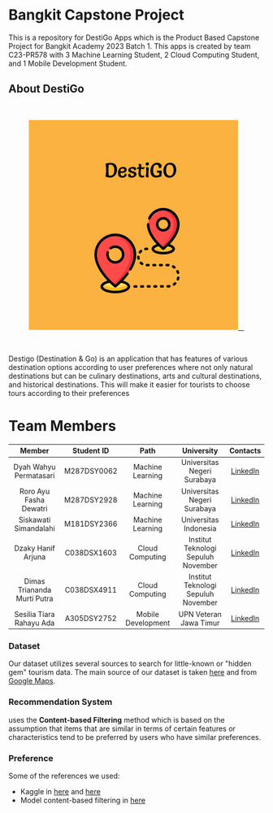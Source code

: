 # Bangkit Capstone Project

This is a repository for DestiGo Apps which is the Product Based Capstone Project for Bangkit Academy 2023 Batch 1. This apps is created by team C23-PR578 with 3 Machine Learning Student, 2 Cloud Computing Student, and 1 Mobile Development Student.

## About DestiGo

<br />
<p align="center">
  <a href="#">
    <img src="logo_destigo.png">
  </a>
</p>
<br>

Destigo (Destination & Go) is an application that has features of various destination options according to user preferences where not only natural destinations but can be culinary destinations, arts and cultural destinations, and historical destinations. This will make it easier for tourists to choose tours according to their preferences

# Team Members

|            Member           |   Student ID  |        Path          |               University                   |                                     Contacts                                      |
| :-------------------------: | :-----------: | :------------------: | :----------------------------------------: | :-------------------------------------------------------------------------------: |
| Dyah Wahyu Permatasari      | M287DSY0062   |  Machine Learning    |        Universitas Negeri Surabaya         |   [LinkedIn](https://www.linkedin.com/in/dyah-wahyu-permatasari-742470201/)       |
| Roro Ayu Fasha Dewatri      | M287DSY2928   |  Machine Learning    |        Universitas Negeri Surabaya         |   [LinkedIn](https://www.linkedin.com/in/roro-ayu-fasha/)                         |
| Siskawati Simandalahi       | M181DSY2366   |  Machine Learning    |        Universitas Indonesia               |   [LinkedIn](https://www.linkedin.com/in/siskawatisimandalahi/)                   |
| Dzaky Hanif Arjuna          | C038DSX1603   |  Cloud Computing     |        Institut Teknologi Sepuluh November |   [LinkedIn](https://www.linkedin.com/in/junajunajeki/)                           |
| Dimas Triananda Murti Putra | C038DSX4911   |  Cloud Computing     |        Institut Teknologi Sepuluh November |   [LinkedIn](https://www.linkedin.com/in/dimas-triananda-murti-putra-971715190/)  |
| Sesilia Tiara Rahayu Ada    | A305DSY2752   |  Mobile Development  |        UPN Veteran Jawa Timur              |   [LinkedIn](https://www.linkedin.com/in/sesilia-tiara-rahayu-ada-b88678220/)     |

### Dataset
Our dataset utilizes several sources to search for little-known or "hidden gem" tourism data. The main source of our dataset is taken [here](https://www.kaggle.com/datasets/aprabowo/indonesia-tourism-destination) and from [Google Maps](https://maps.google.co.id/).

### Recommendation System
uses the **Content-based Filtering** method which is based on the assumption that items that are similar in terms of certain features or characteristics tend to be preferred by users who have similar preferences.

### Preference
Some of the references we used:
- Kaggle in [here](https://www.kaggle.com/code/cocokcocok/indonesian-tourism-simple-recomendation#Content-Based-Filtering) and [here](https://www.kaggle.com/code/alraviemutiarmahesa/content-based-user-filtering-recommender-system)
- Model content-based filtering in [here](https://medium.com/towards-data-science/building-a-content-based-book-recommendation-engine-9fd4d57a4da)
